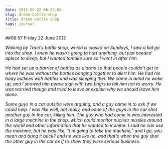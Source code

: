 ```yaml
---
date: 2012-06-22 06:57:09
slug: dream-bottle-shop
title: dream bottle shop
tags: journal
---
```


##06:57 Friday 22 June 2012

_Walking by Traci's bottle shop, which is closed on Sundays, I saw a kid go into the shop.  I knew he wasn't going to hurt anything, but just needed aplace to sleep, but I wanted tomake sure so I went in after him._

 

_He had set up a barrier of bottles as alarms so that people couldn't get to where he was without the bottles  banging together to alert him.  He had his body outlines with bottles and was sleeping ther.  We came in aand he woke up, and I showed him peace sign with two fingrs to tell him not to worry.  He was worried though and tried to leave or explain why we should leave him alone._

 

_Some guys in a car outside were arguing, and a guy came in to ask if we could help.  I was like well, not really, and oone of the guys in the car shot another guy in the car, killing him.  The guy who had come in was interested in a large machine in the shop, which could monitor nuclear missles around the world and other information that he wanted to monitor.  I said he can use the machine, but he was like, "I'm going to take the machine," and I go, you mean and bring it back?  and he was like no, and that's when the guy shot the other guy in the car as if to show they were serious business._

 
